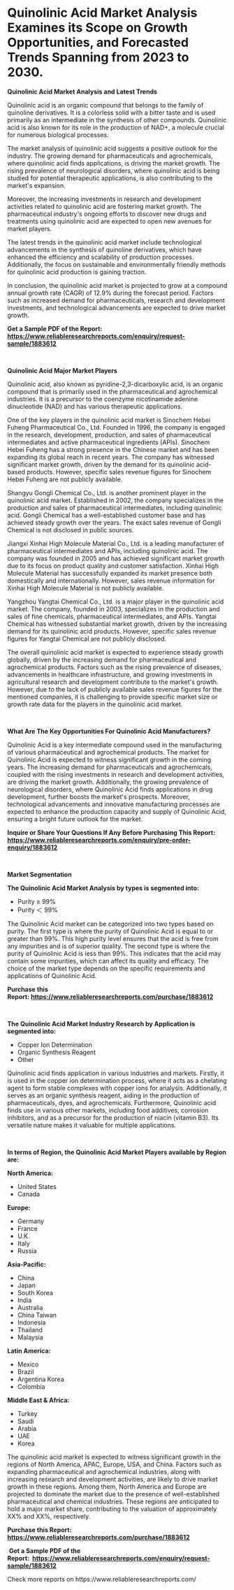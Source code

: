 <p><h1>Quinolinic Acid Market Analysis Examines its Scope on Growth Opportunities, and Forecasted Trends Spanning from 2023 to 2030.</h1></p><p><strong>Quinolinic Acid Market Analysis and Latest Trends</strong></p>
<p><p>Quinolinic acid is an organic compound that belongs to the family of quinoline derivatives. It is a colorless solid with a bitter taste and is used primarily as an intermediate in the synthesis of other compounds. Quinolinic acid is also known for its role in the production of NAD+, a molecule crucial for numerous biological processes.</p><p>The market analysis of quinolinic acid suggests a positive outlook for the industry. The growing demand for pharmaceuticals and agrochemicals, where quinolinic acid finds applications, is driving the market growth. The rising prevalence of neurological disorders, where quinolinic acid is being studied for potential therapeutic applications, is also contributing to the market's expansion.</p><p>Moreover, the increasing investments in research and development activities related to quinolinic acid are fostering market growth. The pharmaceutical industry's ongoing efforts to discover new drugs and treatments using quinolinic acid are expected to open new avenues for market players.</p><p>The latest trends in the quinolinic acid market include technological advancements in the synthesis of quinoline derivatives, which have enhanced the efficiency and scalability of production processes. Additionally, the focus on sustainable and environmentally friendly methods for quinolinic acid production is gaining traction.</p><p>In conclusion, the quinolinic acid market is projected to grow at a compound annual growth rate (CAGR) of 12.9% during the forecast period. Factors such as increased demand for pharmaceuticals, research and development investments, and technological advancements are expected to drive market growth.</p></p>
<p><strong>Get a Sample PDF of the Report:&nbsp; <a href="https://www.reliableresearchreports.com/enquiry/request-sample/1883612">https://www.reliableresearchreports.com/enquiry/request-sample/1883612</a></strong></p>
<p>&nbsp;</p>
<p><strong>Quinolinic Acid Major Market Players</strong></p>
<p><p>Quinolinic acid, also known as pyridine-2,3-dicarboxylic acid, is an organic compound that is primarily used in the pharmaceutical and agrochemical industries. It is a precursor to the coenzyme nicotinamide adenine dinucleotide (NAD) and has various therapeutic applications.</p><p>One of the key players in the quinolinic acid market is Sinochem Hebei Fuheng Pharmaceutical Co., Ltd. Founded in 1996, the company is engaged in the research, development, production, and sales of pharmaceutical intermediates and active pharmaceutical ingredients (APIs). Sinochem Hebei Fuheng has a strong presence in the Chinese market and has been expanding its global reach in recent years. The company has witnessed significant market growth, driven by the demand for its quinolinic acid-based products. However, specific sales revenue figures for Sinochem Hebei Fuheng are not publicly available.</p><p>Shangyu Gongli Chemical Co., Ltd. is another prominent player in the quinolinic acid market. Established in 2002, the company specializes in the production and sales of pharmaceutical intermediates, including quinolinic acid. Gongli Chemical has a well-established customer base and has achieved steady growth over the years. The exact sales revenue of Gongli Chemical is not disclosed in public sources.</p><p>Jiangxi Xinhai High Molecule Material Co., Ltd. is a leading manufacturer of pharmaceutical intermediates and APIs, including quinolinic acid. The company was founded in 2005 and has achieved significant market growth due to its focus on product quality and customer satisfaction. Xinhai High Molecule Material has successfully expanded its market presence both domestically and internationally. However, sales revenue information for Xinhai High Molecule Material is not publicly available.</p><p>Yangzhou Yangtai Chemical Co., Ltd. is a major player in the quinolinic acid market. The company, founded in 2003, specializes in the production and sales of fine chemicals, pharmaceutical intermediates, and APIs. Yangtai Chemical has witnessed substantial market growth, driven by the increasing demand for its quinolinic acid products. However, specific sales revenue figures for Yangtai Chemical are not publicly disclosed.</p><p>The overall quinolinic acid market is expected to experience steady growth globally, driven by the increasing demand for pharmaceutical and agrochemical products. Factors such as the rising prevalence of diseases, advancements in healthcare infrastructure, and growing investments in agricultural research and development contribute to the market's growth. However, due to the lack of publicly available sales revenue figures for the mentioned companies, it is challenging to provide specific market size or growth rate data for the players in the quinolinic acid market.</p></p>
<p>&nbsp;</p>
<p><strong>What Are The Key Opportunities For Quinolinic Acid Manufacturers?</strong></p>
<p><p>Quinolinic Acid is a key intermediate compound used in the manufacturing of various pharmaceutical and agrochemical products. The market for Quinolinic Acid is expected to witness significant growth in the coming years. The increasing demand for pharmaceuticals and agrochemicals, coupled with the rising investments in research and development activities, are driving the market growth. Additionally, the growing prevalence of neurological disorders, where Quinolinic Acid finds applications in drug development, further boosts the market's prospects. Moreover, technological advancements and innovative manufacturing processes are expected to enhance the production capacity and supply of Quinolinic Acid, ensuring a bright future outlook for the market.</p></p>
<p><strong>Inquire or Share Your Questions If Any Before Purchasing This Report: <a href="https://www.reliableresearchreports.com/enquiry/pre-order-enquiry/1883612">https://www.reliableresearchreports.com/enquiry/pre-order-enquiry/1883612</a></strong></p>
<p>&nbsp;</p>
<p><strong>Market Segmentation</strong></p>
<p><strong>The Quinolinic Acid Market Analysis by types is segmented into:</strong></p>
<p><ul><li>Purity ≥ 99%</li><li>Purity ＜ 99%</li></ul></p>
<p><p>The Quinolinic Acid market can be categorized into two types based on purity. The first type is where the purity of Quinolinic Acid is equal to or greater than 99%. This high purity level ensures that the acid is free from any impurities and is of superior quality. The second type is where the purity of Quinolinic Acid is less than 99%. This indicates that the acid may contain some impurities, which can affect its quality and efficacy. The choice of the market type depends on the specific requirements and applications of Quinolinic Acid.</p></p>
<p><strong>Purchase this Report:&nbsp;<a href="https://www.reliableresearchreports.com/purchase/1883612">https://www.reliableresearchreports.com/purchase/1883612</a></strong></p>
<p>&nbsp;</p>
<p><strong>The Quinolinic Acid Market Industry Research by Application is segmented into:</strong></p>
<p><ul><li>Copper Ion Determination</li><li>Organic Synthesis Reagent</li><li>Other</li></ul></p>
<p><p>Quinolinic acid finds application in various industries and markets. Firstly, it is used in the copper ion determination process, where it acts as a chelating agent to form stable complexes with copper ions for analysis. Additionally, it serves as an organic synthesis reagent, aiding in the production of pharmaceuticals, dyes, and agrochemicals. Furthermore, Quinolinic acid finds use in various other markets, including food additives, corrosion inhibitors, and as a precursor for the production of niacin (vitamin B3). Its versatile nature makes it valuable for multiple applications.</p></p>
<p>&nbsp;</p>
<p><strong>In terms of Region, the Quinolinic Acid Market Players available by Region are:</strong></p>
<p>
    <p> <strong> North America: </strong>
        <ul>
            <li>United States</li>
            <li>Canada</li>
        </ul>
        </p> 
    <p> <strong> Europe: </strong>
        <ul>
            <li>Germany</li>
            <li>France</li>
            <li>U.K.</li>
            <li>Italy</li>
            <li>Russia</li>
        </ul>
        </p> 
    <p> <strong> Asia-Pacific: </strong>
        <ul>
            <li>China</li>
            <li>Japan</li>
            <li>South Korea</li>
            <li>India</li>
            <li>Australia</li>
            <li>China Taiwan</li>
            <li>Indonesia</li>
            <li>Thailand</li>
            <li>Malaysia</li>
        </ul>
        </p> 
    <p> <strong> Latin America: </strong>
        <ul>
            <li>Mexico</li>
            <li>Brazil</li>
            <li>Argentina Korea</li>
            <li>Colombia</li>
        </ul>
        </p> 
    <p> <strong> Middle East & Africa: </strong>
        <ul>
            <li>Turkey</li>
            <li>Saudi</li>
            <li>Arabia</li>
            <li>UAE</li>
            <li>Korea</li>
        </ul>
    </p>
    </p>
<p><p>The quinolinic acid market is expected to witness significant growth in the regions of North America, APAC, Europe, USA, and China. Factors such as expanding pharmaceutical and agrochemical industries, along with increasing research and development activities, are likely to drive market growth in these regions. Among them, North America and Europe are projected to dominate the market due to the presence of well-established pharmaceutical and chemical industries. These regions are anticipated to hold a major market share, contributing to the valuation of approximately XX% and XX%, respectively.</p></p>
<p><strong>Purchase this Report: <a href="https://www.reliableresearchreports.com/purchase/1883612">https://www.reliableresearchreports.com/purchase/1883612</a></strong></p>
<p>&nbsp;<strong>Get a Sample PDF of the Report:&nbsp;&nbsp;<a href="https://www.reliableresearchreports.com/enquiry/request-sample/1883612">https://www.reliableresearchreports.com/enquiry/request-sample/1883612</a></strong></p>
<p><strong></strong></p>
<p>Check more reports on https://www.reliableresearchreports.com/</p>